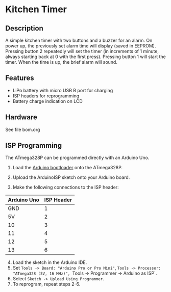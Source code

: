 # Kitchen Timer

## Description

A simple kitchen timer with two buttons and a buzzer for an alarm. On power up, the previously set alarm time will display (saved in EEPROM). Pressing button 2 repeatedly will set the timer (in increments of 1 minute, always starting back at 0 with the first press). Pressing button 1 will start the timer. When the time is up, the brief alarm will sound.

## Features

- LiPo battery with micro USB B port for charging
- ISP headers for reprogramming
- Battery charge indication on LCD

## Hardware

See file bom.org

## ISP Programming

The ATmega328P can be programmed directly with an Arduino Uno.

1. Load the [Arduino bootloader](https://www.arduino.cc/en/Tutorial/ArduinoToBreadboard) onto the ATmega328P.

2. Upload the ArduinoISP sketch onto your Arduino board.

3. Make the following connections to the ISP header:

| Arduino Uno | ISP Header |
| :--- | :--- |
| GND | 1 |
| 5V | 2 |
| 10 | 3 |
| 11 | 4 |
| 12 | 5 |
| 13 | 6 |

4. Load the sketch in the Arduino IDE.
5. Set `Tools -> Board: "Arduino Pro or Pro Mini"`, `Tools -> Processor: "ATmega328 (5V, 16 MHz)", `Tools -> Programmer -> Arduino as ISP`.
6. Select `Sketch -> Upload Using Programmer`.
7. To reprogram, repeat steps 2-6.